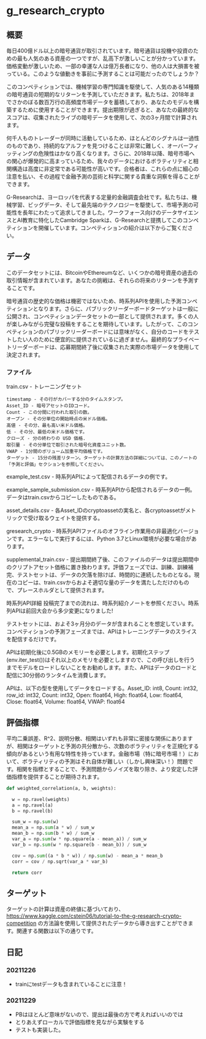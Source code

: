 # g_research_crypto

## 概要
毎日400億ドル以上の暗号通貨が取引されています。暗号通貨は投機や投資のための最も人気のある資産の一つですが、乱高下が激しいことが分かっています。価格変動が激しいため、一部の幸運な人は億万長者になり、他の人は大損害を被っている。このような値動きを事前に予測することは可能だったのでしょうか？

このコンペティションでは、機械学習の専門知識を駆使して、人気のある14種類の暗号通貨の短期的なリターンを予測していただきます。私たちは、2018年までさかのぼる数百万行の高頻度市場データを蓄積しており、あなたのモデルを構築するために使用することができます。提出期限が過ぎると、あなたの最終的なスコアは、収集されたライブの暗号データを使用して、次の3ヶ月間で計算されます。

何千人ものトレーダーが同時に活動しているため、ほとんどのシグナルは一過性のものであり、持続的なアルファを見つけることは非常に難しく、オーバーフィッティングの危険性はかなり高くなります。さらに、2018年以降、暗号市場への関心が爆発的に高まっているため、我々のデータにおけるボラティリティと相関構造は高度に非定常である可能性が高いです。合格者は、これらの点に細心の注意を払い、その過程で金融予測の芸術と科学に関する貴重な洞察を得ることができます。

G-Researchは、ヨーロッパを代表する定量的金融調査会社です。私たちは、機械学習、ビッグデータ、そして最先端のテクノロジーを駆使して、市場予測の可能性を長年にわたって追求してきました。ワークフォース向けのデータサイエンスとAI教育に特化したCambridge Sparkは、G-Researchと提携してこのコンペティションを開催しています。コンペティションの紹介は以下からご覧ください。

## データ
このデータセットには、BitcoinやEthereumなど、いくつかの暗号資産の過去の取引情報が含まれています。あなたの挑戦は、それらの将来のリターンを予測することです。

暗号通貨の歴史的な価格は機密ではないため、時系列APIを使用した予測コンペティションとなります。さらに、パブリックリーダーボードターゲットは一般に公開され、コンペティションデータセットの一部として提供されます。多くの人が楽しみながら完璧な投稿をすることを期待しています。したがって、このコンペティションのパブリックリーダーボードには意味がなく、自分のコードをテストしたい人のために便宜的に提供されているに過ぎません。最終的なプライベートリーダーボードは、応募期間終了後に収集された実際の市場データを使用して決定されます。

### ファイル
train.csv - トレーニングセット

    timestamp - その行がカバーする分のタイムスタンプ。
    Asset_ID - 暗号アセットのIDコード。
    Count - この分間に行われた取引の数。
    オープン - その分単位の開始時点の米ドル価格。
    高値 - その分、最も高い米ドル価格。
    低 - その分、最低の米ドル価格です。
    クローズ - 分の終わりの USD 価格.
    取引量 - その分単位で取引された暗号化資産ユニット数。
    VWAP - 1分間のボリューム加重平均価格です。
    ターゲット - 15分の残差リターン。ターゲットの計算方法の詳細については、このノートの「予測と評価」セクションを参照してください。

example_test.csv - 時系列APIによって配信されるデータの例です。

example_sample_submission.csv - 時系列APIから配信されるデータの一例。データはtrain.csvからコピーしたものである。

asset_details.csv - 各Asset_IDのcryptoassetの実名と、各cryptoassetがメトリックで受け取るウェイトを提供する。

gresearch_crypto - 時系列APIファイルのオフライン作業用の非最適化バージョンです。エラーなしで実行するには、Python 3.7とLinux環境が必要な場合があります。

supplemental_train.csv - 提出期間終了後、このファイルのデータは提出期間中のクリプトアセット価格に置き換わります。評価フェーズでは、訓練、訓練補完、テストセットは、データの欠落を除けば、時間的に連続したものとなる。現在のコピーは、train.csvからおよそ適切な量のデータを満たしただけのもので、プレースホルダとして提供されます。

時系列API詳細
投稿完了までの流れは、時系列紹介ノートを参照ください。時系列APIは前回大会から多少変更になりました!

テストセットには、およそ3ヶ月分のデータが含まれることを想定しています。コンペティションの予測フェーズまでは、APIはトレーニングデータのスライスを配信するだけです。

APIは初期化後に0.5GBのメモリーを必要とします。初期化ステップ(env.iter_test())はそれ以上のメモリを必要としますので、この呼び出しを行うまでモデルをロードしないことをお勧めします。また、APIはデータのロードと配信に30分弱のランタイムを消費します。

APIは、以下の型を使用してデータをロードする。Asset_ID: int8, Count: int32, row_id: int32, Count: int32, Open: float64, High: float64, Low: float64, Close: float64, Volume: float64, VWAP: float64

## 評価指標
平均二乗誤差、R^2、説明分散、相関はいずれも非常に密接な関係にありますが、相関はターゲットと予測の共分散から、次数のボラティリティを正規化する傾向があるという有用な特性を持っています。金融市場（特に暗号市場！）において、ボラティリティの予測はそれ自体が難しい（しかし興味深い！）問題です。相関を指標とすることで、予測問題からノイズを取り除き、より安定した評価指標を提供することが期待されます。

```python
def weighted_correlation(a, b, weights):

  w = np.ravel(weights)
  a = np.ravel(a)
  b = np.ravel(b)

  sum_w = np.sum(w)
  mean_a = np.sum(a * w) / sum_w
  mean_b = np.sum(b * w) / sum_w
  var_a = np.sum(w * np.square(a - mean_a)) / sum_w
  var_b = np.sum(w * np.square(b - mean_b)) / sum_w

  cov = np.sum((a * b * w)) / np.sum(w) - mean_a * mean_b
  corr = cov / np.sqrt(var_a * var_b)

  return corr
```

## ターゲット
ターゲットの計算は資産の終値に基づいており、https://www.kaggle.com/cstein06/tutorial-to-the-g-research-crypto-competition の方法論を使用して提供されたデータから導き出すことができます。関連する関数は以下の通りです。


## 日記
### 20211226
* trainにtestデータも含まれていることに注意！

### 20211229
* PBはほとんど意味がないので、提出は最後の方で考えればいいのでは
* とりあえずローカルで評価指標を見ながら実験をする
* テストも実装した。
